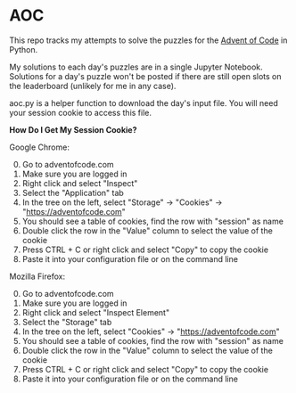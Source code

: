 # AOC

This repo tracks my attempts to solve the puzzles for the [Advent of Code](https://adventofcode.com) in Python.

My solutions to each day's puzzles are in a single Jupyter Notebook. Solutions for a day's puzzle won't be posted if there are still open slots on the leaderboard (unlikely for me in any case).

aoc.py is a helper function to download the day's input file. You will need your session cookie to access this file.

**How Do I Get My Session Cookie?**

Google Chrome:

0. Go to adventofcode.com
0. Make sure you are logged in
0. Right click and select "Inspect"
0. Select the "Application" tab
0. In the tree on the left, select "Storage" → "Cookies" → "https://adventofcode.com"
0. You should see a table of cookies, find the row with "session" as name
0. Double click the row in the "Value" column to select the value of the cookie
0. Press CTRL + C or right click and select "Copy" to copy the cookie
0. Paste it into your configuration file or on the command line

Mozilla Firefox:

0. Go to adventofcode.com
0. Make sure you are logged in
0. Right click and select "Inspect Element"
0. Select the "Storage" tab
0. In the tree on the left, select "Cookies" → "https://adventofcode.com"
0. You should see a table of cookies, find the row with "session" as name
0. Double click the row in the "Value" column to select the value of the cookie
0. Press CTRL + C or right click and select "Copy" to copy the cookie
0. Paste it into your configuration file or on the command line